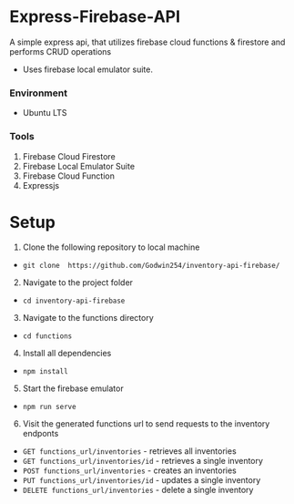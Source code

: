 # Express-Firebase-API
A simple express api, that utilizes firebase cloud functions & firestore and performs CRUD operations
- Uses firebase local emulator suite.

### Environment
- Ubuntu LTS

### Tools
1. Firebase Cloud Firestore
2. Firebase Local Emulator Suite
3. Firebase Cloud Function
4. Expressjs


# Setup
1. Clone the following repository to local machine
- `git clone  https://github.com/Godwin254/inventory-api-firebase/`

2. Navigate to the project folder
- `cd inventory-api-firebase`

3. Navigate to the functions directory
- `cd functions`

4. Install all dependencies
- `npm install`

5. Start the firebase emulator
- `npm run serve`

6. Visit the generated functions url to send requests to the inventory endponts
- `GET functions_url/inventories` - retrieves all inventories
- `GET functions_url/inventories/id` - retrieves a single inventory
- `POST functions_url/inventories` - creates an inventories
- `PUT functions_url/inventories/id` - updates a single inventory
- `DELETE functions_url/inventories` - delete a single inventory

